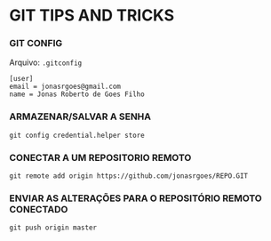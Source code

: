 # GIT TIPS AND TRICKS

### GIT CONFIG
Arquivo: `.gitconfig`
```
[user]
email = jonasrgoes@gmail.com
name = Jonas Roberto de Goes Filho
```

### ARMAZENAR/SALVAR A SENHA
`git config credential.helper store`

### CONECTAR A UM REPOSITORIO REMOTO
`git remote add origin https://github.com/jonasrgoes/REPO.GIT`

### ENVIAR AS ALTERAÇÕES PARA O REPOSITÓRIO REMOTO CONECTADO
`git push origin master`
